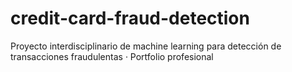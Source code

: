 # credit-card-fraud-detection
Proyecto interdisciplinario de machine learning para detección de transacciones fraudulentas · Portfolio profesional
